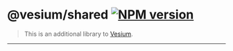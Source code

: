 # @vesium/shared [![NPM version](https://img.shields.io/npm/v/@vesium/shared?color=a1b858)](https://www.npmjs.com/package/@vesium/shared)

> This is an additional library to [Vesium](https://github.com/vesiumjs/vesium).

---
